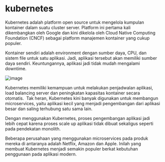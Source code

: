 # kubernetes


Kubernetes adalah platform open source untuk mengelola kumpulan kontainer dalam suatu cluster server. Platform ini pertama kali dikembangkan oleh Google dan kini dikelola oleh Cloud Native Computing Foundation (CNCF) sebagai platform manajemen kontainer yang cukup populer.

Kontainer sendiri adalah environment dengan sumber daya, CPU, dan sistem file untuk satu aplikasi. Jadi, aplikasi tersebut akan memiliki sumber daya sendiri. Keuntungannya, aplikasi jadi tidak mudah mengalami downtime.




![image](https://user-images.githubusercontent.com/18206510/207930238-f3f2a0c8-7371-4572-8719-c19809412969.png)




Kubernetes memiliki kemampuan untuk melakukan penjadwalan aplikasi, load balancing server dan peningkatan kapasitas kontainer secara otomatis. 
Tak heran, Kubernetes kini banyak digunakan untuk membangun microservices, yaitu aplikasi kecil yang menjadi pengembangan dari aplikasi besar dan saling terhubung satu sama lain. 

Dengan menggunakan Kubernetes, proses pengembangan aplikasi jadi lebih cepat karena proses scale up aplikasi tidak dibuat sekaligus seperti pada pendekatan monolith.

Beberapa perusahaan yang menggunakan microservices pada produk mereka di antaranya adalah Netflix, Amazon dan Apple. Inilah yang membuat Kubernetes menjadi semakin populer berkat kebutuhan penggunaan pada aplikasi modern.




























